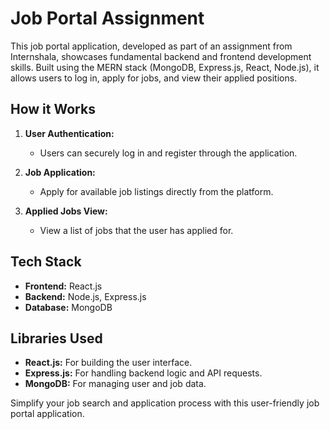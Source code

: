 # Job Portal Assignment

This job portal application, developed as part of an assignment from Internshala, showcases fundamental backend and frontend development skills. Built using the MERN stack (MongoDB, Express.js, React, Node.js), it allows users to log in, apply for jobs, and view their applied positions.

## How it Works

1. **User Authentication:**
   - Users can securely log in and register through the application.

2. **Job Application:**
   - Apply for available job listings directly from the platform.

3. **Applied Jobs View:**
   - View a list of jobs that the user has applied for.

## Tech Stack

- **Frontend:** React.js
- **Backend:** Node.js, Express.js
- **Database:** MongoDB

## Libraries Used

- **React.js:** For building the user interface.
- **Express.js:** For handling backend logic and API requests.
- **MongoDB:** For managing user and job data.

Simplify your job search and application process with this user-friendly job portal application.

